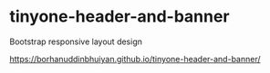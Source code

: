 # tinyone-header-and-banner
Bootstrap responsive layout design 

https://borhanuddinbhuiyan.github.io/tinyone-header-and-banner/

